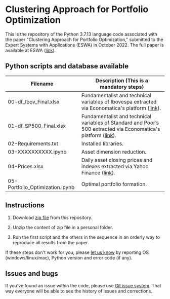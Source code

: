 # Clustering Approach for Portfolio Optimization
This is the repository of the Python 3.7.13 language code associated with the paper "Clustering Approach for Portfolio Optimization," submitted to the Expert Systems with Applications (ESWA) in October 2022. The full paper is available at ESWA  ([link](https://www.sciencedirect.com/journal/expert-systems-with-applications)).

## Python scripts and database available 

| Filename                              | Description (**This is a mandatory steps**)                                                     |
|---------------------------------------|-------------------------------------------------------------------------------------------------|
| 00-df_Ibov_Final.xlsx                 | Fundamentalist and technical variables of Ibovespa extracted via Economatica's platform ([link](https://economatica.com/)).|
| 01-df_SP500_Final.xlsx                | Fundamentalist and technical variables of Standard and Poor’s 500 extracted via Economatica's platform ([link](https://economatica.com/)).|
| 02-Requirements.txt                   | Installed libraries.|
| 03-XXXXXXXXXX.ipynb                   | Asset dimension reduction.|
| 04-Prices.xlsx                        | Daily asset closing prices and indexes extracted via Yahoo Finance ([link](https://finance.yahoo.com)).|
| 05-Portfolio_Optimization.ipynb       | Optimal portfolio formation.|

## Instructions
1) Download [zip file](https://github.com/ComputerFinance/ESWA/archive/master.zip) from this repository.

2) Unzip the content of zip file in a personal folder.

3) Run the first script and the others in the sequence in an orderly way to reproduce all results from the paper.

If these steps don't work for you, please [let us know](https://github.com/ComputerFinance/ESWA/issues) by reporting OS (windows/linux/mac), Python version and error code (if any).

## Issues and bugs

If you've found an issue within the code, please use [Git issue system](https://github.com/ComputerFinance/ESWA/issues). That way everyone will be able to see the history of issues and corrections.
